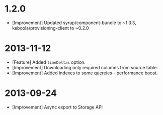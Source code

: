 # 1.2.0

 * [Improvement] Updated syrup/component-bundle to ~1.3.3, keboola/provisioning-client to ~0.2.0


# 2013-11-12

 * [Feature] Added `timeDeltas` option.
 * [Improvement] Downloading only required columns from source table.
 * [Improvement] Added indexes to some quereies - performance boost.

# 2013-09-24

 * [Improvement] Async export to Storage API